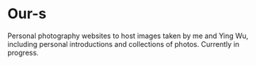 # Our-s
Personal photography websites to host images taken by me and Ying Wu, including personal introductions and collections of photos. Currently in progress.
